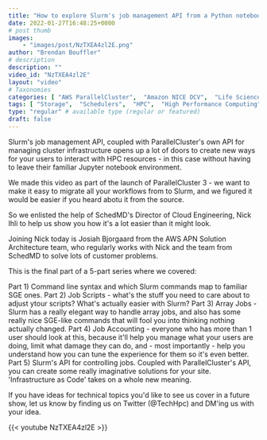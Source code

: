 ```yaml
---
title: "How to explore Slurm's job management API from a Python notebook - (Part 5)"
date: 2022-01-27T16:48:25+0000
# post thumb
images:
    - "images/post/NzTXEA4zl2E.png"
author: "Brendan Bouffler"
# description
description: ""
video_id: "NzTXEA4zl2E"
layout: "video"
# Taxonomies
categories: [ "AWS ParallelCluster",  "Amazon NICE DCV",  "Life Sciences", ]
tags: [ "Storage",  "Schedulers",  "HPC",  "High Performance Computing",  "EC2",  "Lustre",  "Covid-19",  "Slurm",  "SGE",  "job control",  "virtualization",  "API",  "ParallelCluster",  "DCV",  "CPUs",  "GPUs",  "vizualization",  "techshorts", ]
type: "regular" # available type (regular or featured)
draft: false
---
```


Slurm's job management API, coupled with ParallelCluster's own API for managing cluster infrastructure opens up a lot of doors to create new ways for your users to interact with HPC resources - in this case without having to leave their familiar Jupyter notebook environment.

We made this video as part of the launch of ParallelCluster 3 - we want to make it easy to migrate all your workflows from to Slurm, and we figured it would be easier if you heard abotu it from the source.

So we enlisted the help of SchedMD's Director of Cloud Engineering, Nick Ihli to help us show you how it's a lot easier than it might look.

Joining Nick today is Josiah Bjorgaard from the AWS APN Solution Architecture team, who regularly works with Nick and the team from SchedMD to solve lots of customer problems.

This is the final part of a 5-part series where we covered: 

Part 1) Command line syntax and which Slurm commands map to  familiar SGE ones.
Part 2) Job Scripts - what's the stuff you need to care about to adjust ytour scripts? What's actually easier with Slurm?
Part 3) Array Jobs - Slurm has a really elegant way to handle array jobs, and also has some really nice SGE-like commands that will fool you into thinking nothing actually changed.
Part 4) Job Accounting - everyone who has more than 1 user should look at this, because it'll help you manage what your users are doing, limit what damage they can do, and - most importantly - help you understand how you can tune the experience for them so it's even better.
Part 5) Slurm's API for controlling jobs. Coupled with ParallelCluster's API, you can create some really imaginative solutions for your site. 'Infrastructure as Code' takes on a whole new meaning.

If you have ideas for technical topics you'd like to see us cover in a future show, let us know by finding us on Twitter (@TechHpc) and DM'ing us with your idea.

{{< youtube NzTXEA4zl2E >}}